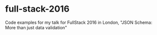 # full-stack-2016
Code examples for my talk for FullStack 2016 in London, "JSON Schema: More than just data validation"
